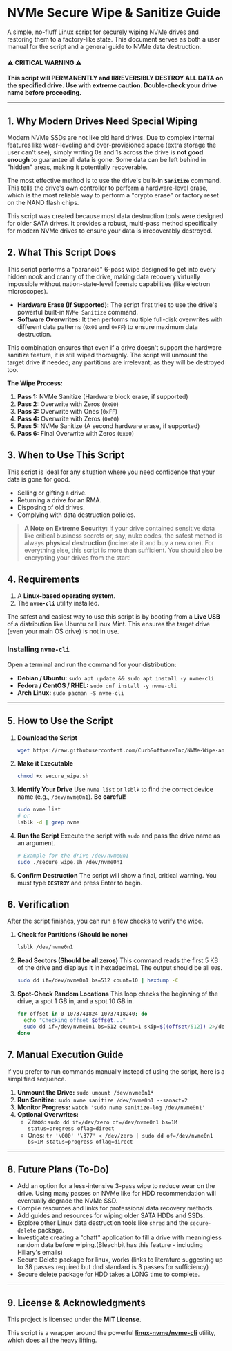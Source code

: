 # NVMe Secure Wipe & Sanitize Guide

A simple, no-fluff Linux script for securely wiping NVMe drives and restoring them to a factory-like state. This document serves as both a user manual for the script and a general guide to NVMe data destruction.

#### ⚠️ CRITICAL WARNING ⚠️

**This script will PERMANENTLY and IRREVERSIBLY DESTROY ALL DATA on the specified drive. Use with extreme caution. Double-check your drive name before proceeding.**

---

## 1. Why Modern Drives Need Special Wiping

Modern NVMe SSDs are not like old hard drives. Due to complex internal features like wear-leveling and over-provisioned space (extra storage the user can't see), simply writing 0s and 1s across the drive is **not good enough** to guarantee all data is gone. Some data can be left behind in "hidden" areas, making it potentially recoverable.

The most effective method is to use the drive's built-in **`Sanitize`** command. This tells the drive's own controller to perform a hardware-level erase, which is the most reliable way to perform a "crypto erase" or factory reset on the NAND flash chips.

This script was created because most data destruction tools were designed for older SATA drives. It provides a robust, multi-pass method specifically for modern NVMe drives to ensure your data is irrecoverably destroyed.

## 2. What This Script Does

This script performs a "paranoid" 6-pass wipe designed to get into every hidden nook and cranny of the drive, making data recovery virtually impossible without nation-state-level forensic capabilities (like electron microscopes).

* **Hardware Erase (If Supported):** The script first tries to use the drive's powerful built-in `NVMe Sanitize` command.
* **Software Overwrites:** It then performs multiple full-disk overwrites with different data patterns (`0x00` and `0xFF`) to ensure maximum data destruction.

This combination ensures that even if a drive doesn't support the hardware sanitize feature, it is still wiped thoroughly. The script will unmount the target drive if needed; any partitions are irrelevant, as they will be destroyed too.

**The Wipe Process:**
1.  **Pass 1:** NVMe Sanitize (Hardware block erase, if supported)
2.  **Pass 2:** Overwrite with Zeros (`0x00`)
3.  **Pass 3:** Overwrite with Ones (`0xFF`)
4.  **Pass 4:** Overwrite with Zeros (`0x00`)
5.  **Pass 5:** NVMe Sanitize (A second hardware erase, if supported)
6.  **Pass 6:** Final Overwrite with Zeros (`0x00`)

## 3. When to Use This Script

This script is ideal for any situation where you need confidence that your data is gone for good.

* Selling or gifting a drive.
* Returning a drive for an RMA.
* Disposing of old drives.
* Complying with data destruction policies.

> **A Note on Extreme Security:** If your drive contained sensitive data like critical business secrets or, say, nuke codes, the safest method is always **physical destruction** (incinerate it and buy a new one). For everything else, this script is more than sufficient. You should also be encrypting your drives from the start!

## 4. Requirements

1.  A **Linux-based operating system**.
2.  The **`nvme-cli`** utility installed.

The safest and easiest way to use this script is by booting from a **Live USB** of a distribution like Ubuntu or Linux Mint. This ensures the target drive (even your main OS drive) is not in use.

### Installing `nvme-cli`

Open a terminal and run the command for your distribution:
* **Debian / Ubuntu:** `sudo apt update && sudo apt install -y nvme-cli`
* **Fedora / CentOS / RHEL:** `sudo dnf install -y nvme-cli`
* **Arch Linux:** `sudo pacman -S nvme-cli`

---

## 5. How to Use the Script

1.  **Download the Script**
    ```bash
    wget https://raw.githubusercontent.com/CurbSoftwareInc/NVMe-Wipe-and-Sanitize/main/secure_wipe.sh
    ```

2.  **Make it Executable**
    ```bash
    chmod +x secure_wipe.sh
    ```

3.  **Identify Your Drive**
    Use `nvme list` or `lsblk` to find the correct device name (e.g., `/dev/nvme0n1`). **Be careful!**
    ```bash
    sudo nvme list
    # or
    lsblk -d | grep nvme
    ```

4.  **Run the Script**
    Execute the script with `sudo` and pass the drive name as an argument.
    ```bash
    # Example for the drive /dev/nvme0n1
    sudo ./secure_wipe.sh /dev/nvme0n1
    ```

5.  **Confirm Destruction**
    The script will show a final, critical warning. You must type **`DESTROY`** and press Enter to begin.

## 6. Verification

After the script finishes, you can run a few checks to verify the wipe.

1.  **Check for Partitions (Should be none)**
    ```bash
    lsblk /dev/nvme0n1
    ```

2.  **Read Sectors (Should be all zeros)**
    This command reads the first 5 KB of the drive and displays it in hexadecimal. The output should be all `00`s.
    ```bash
    sudo dd if=/dev/nvme0n1 bs=512 count=10 | hexdump -C
    ```

3.  **Spot-Check Random Locations**
    This loop checks the beginning of the drive, a spot 1 GB in, and a spot 10 GB in.
    ```bash
    for offset in 0 1073741824 10737418240; do
      echo "Checking offset $offset..."
      sudo dd if=/dev/nvme0n1 bs=512 count=1 skip=$((offset/512)) 2>/dev/null | hexdump -C | head -n 2
    done
    ```

## 7. Manual Execution Guide

If you prefer to run commands manually instead of using the script, here is a simplified sequence.

1.  **Unmount the Drive:** `sudo umount /dev/nvme0n1*`
2.  **Run Sanitize:** `sudo nvme sanitize /dev/nvme0n1 --sanact=2`
3.  **Monitor Progress:** `watch 'sudo nvme sanitize-log /dev/nvme0n1'`
4.  **Optional Overwrites:**
    * Zeros: `sudo dd if=/dev/zero of=/dev/nvme0n1 bs=1M status=progress oflag=direct`
    * Ones: `tr '\000' '\377' < /dev/zero | sudo dd of=/dev/nvme0n1 bs=1M status=progress oflag=direct`

---

## 8. Future Plans (To-Do)

* Add an option for a less-intensive 3-pass wipe to reduce wear on the drive. Using many passes on NVMe like for HDD recommendation will eventually degrade the NVMe SSD.
* Compile resources and links for professional data recovery methods.
* Add guides and resources for wiping older SATA HDDs and SSDs.
* Explore other Linux data destruction tools like `shred` and the `secure-delete` package.
* Investigate creating a "chaff" application to fill a drive with meaningless random data before wiping.(Bleachbit has this feature - including Hillary's emails)
* Secure Delete package for linux, works (links to literature suggesting up to 38 passes required but dnd standard is 3 passes for sufficiency)
* Secure delete package for HDD takes a LONG time to complete.

---

## 9. License & Acknowledgments

This project is licensed under the **MIT License**.

This script is a wrapper around the powerful [**linux-nvme/nvme-cli**](https://github.com/linux-nvme/nvme-cli) utility, which does all the heavy lifting.
